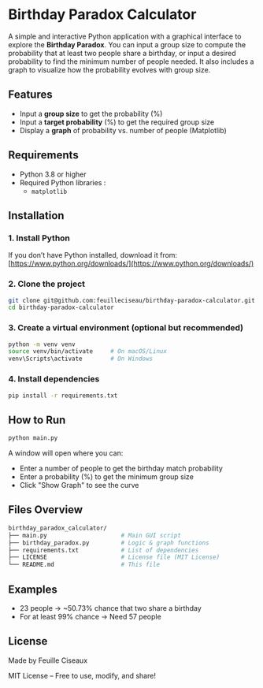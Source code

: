 # Birthday Paradox Calculator

A simple and interactive Python application with a graphical interface to explore the **Birthday Paradox**.
You can input a group size to compute the probability that at least two people share a birthday, or input a desired probability to find the minimum number of people needed.
It also includes a graph to visualize how the probability evolves with group size.

## Features

- Input a **group size** to get the probability (%)
- Input a **target probability** (%) to get the required group size
- Display a **graph** of probability vs. number of people (Matplotlib)

## Requirements

- Python 3.8 or higher  
- Required Python libraries :
  - `matplotlib`

## Installation

### 1. Install Python

If you don’t have Python installed, download it from:  
[https://www.python.org/downloads/](https://www.python.org/downloads/)

### 2. Clone the project

```bash
git clone git@github.com:feuilleciseau/birthday-paradox-calculator.git
cd birthday-paradox-calculator
```

### 3. Create a virtual environment (optional but recommended)

```bash
python -m venv venv
source venv/bin/activate     # On macOS/Linux
venv\Scripts\activate        # On Windows
```

### 4. Install dependencies

```bash
pip install -r requirements.txt
```

## How to Run

```bash
python main.py
```

A window will open where you can:
- Enter a number of people to get the birthday match probability
- Enter a probability (%) to get the minimum group size
- Click "Show Graph" to see the curve

## Files Overview

```bash
birthday_paradox_calculator/
├── main.py                     # Main GUI script
├── birthday_paradox.py         # Logic & graph functions
├── requirements.txt            # List of dependencies
├── LICENSE                     # License file (MIT License)
└── README.md                   # This file
```

## Examples

- 23 people → ~50.73% chance that two share a birthday
- For at least 99% chance → Need 57 people

## License

Made by Feuille Ciseaux

MIT License – Free to use, modify, and share!
